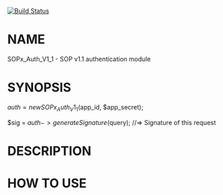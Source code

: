 [![Build Status](https://travis-ci.org/researchpanelasia/php-SOPx-Auth-V1_1.svg?branch=master)](https://travis-ci.org/researchpanelasia/php-SOPx-Auth-V1_1)

# NAME

SOPx_Auth_V1_1 - SOP v1.1 authentication module

# SYNOPSIS

  $auth = new SOPx_Auth_V1_1($app_id, $app_secret);

  $sig = $auth->generateSignature($query);
  //=> Signature of this request

# DESCRIPTION

# HOW TO USE
